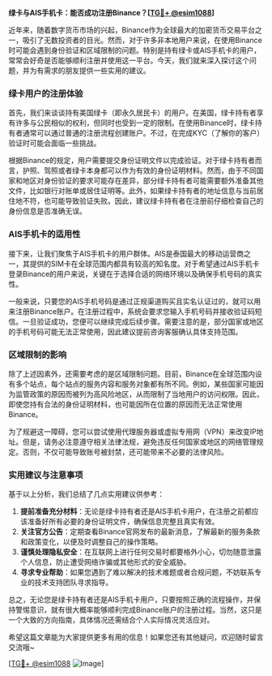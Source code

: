 **绿卡与AIS手机卡：能否成功注册Binance？[[TG💪+ @esim1088](https://t.me/s/esim1088)]**

近年来，随着数字货币市场的兴起，Binance作为全球最大的加密货币交易平台之一，吸引了无数投资者的目光。然而，对于许多非本地用户来说，在使用Binance时可能会遇到身份验证和区域限制的问题。特别是持有绿卡或AIS手机卡的用户，常常会好奇是否能够顺利注册并使用这一平台。今天，我们就来深入探讨这个问题，并为有需求的朋友提供一些实用的建议。

### 绿卡用户的注册体验

首先，我们来谈谈持有美国绿卡（即永久居民卡）的用户。在美国，绿卡持有者享有许多与公民相似的权利，但同时也受到一定的限制。在使用Binance时，绿卡持有者通常可以通过普通的注册流程创建账户。不过，在完成KYC（了解你的客户）验证时可能会面临一些挑战。

根据Binance的规定，用户需要提交身份证明文件以完成验证。对于绿卡持有者而言，护照、驾照或者绿卡本身都可以作为有效的身份证明材料。然而，由于不同国家和地区对身份验证的要求可能存在差异，部分绿卡持有者可能需要额外准备其他文件，比如银行对账单或居住证明等。此外，如果绿卡持有者的地址信息与当前居住地不符，也可能导致验证失败。因此，建议绿卡持有者在注册前仔细检查自己的身份信息是否准确无误。

### AIS手机卡的适用性

接下来，让我们聚焦于AIS手机卡的用户群体。AIS是泰国最大的移动运营商之一，其提供的SIM卡在全球范围内都具有较高的知名度。对于希望通过AIS手机卡登录Binance的用户来说，关键在于选择合适的网络环境以及确保手机号码的真实性。

一般来说，只要您的AIS手机号码是通过正规渠道购买且实名认证过的，就可以用来注册Binance账户。在注册过程中，系统会要求您输入手机号码并接收验证码短信。一旦验证成功，您便可以继续完成后续步骤。需要注意的是，部分国家或地区的手机号码可能无法正常使用，因此建议提前咨询客服确认具体支持范围。

### 区域限制的影响

除了上述因素外，还需要考虑的是区域限制问题。目前，Binance在全球范围内设有多个站点，每个站点的服务内容和服务对象都有所不同。例如，某些国家可能因为监管政策的原因而被列为高风险地区，从而限制了当地用户的访问权限。因此，即使您持有合法的身份证明材料，也可能因所在位置的原因而无法正常使用Binance。

为了规避这一障碍，您可以尝试使用代理服务器或虚拟专用网（VPN）来改变IP地址。但是，请务必注意遵守相关法律法规，避免违反任何国家或地区的网络管理规定。否则，不仅可能导致账号被封禁，还可能带来不必要的法律风险。

### 实用建议与注意事项

基于以上分析，我们总结了几点实用建议供参考：

1. **提前准备充分材料**：无论是绿卡持有者还是AIS手机卡用户，在注册之前都应该准备好所有必要的身份证明文件，确保信息完整且真实有效。
2. **关注官方公告**：定期查看Binance官网发布的最新消息，了解最新的服务条款和政策变化，以便及时调整自己的操作策略。
3. **谨慎处理隐私安全**：在互联网上进行任何交易时都要格外小心，切勿随意泄露个人信息，防止遭受网络诈骗或其他形式的安全威胁。
4. **寻求专业帮助**：如果您遇到了难以解决的技术难题或者合规问题，不妨联系专业的技术支持团队寻求指导。

总之，无论您是绿卡持有者还是AIS手机卡用户，只要按照正确的流程操作，并保持警惕意识，就有很大概率能够顺利完成Binance账户的注册过程。当然，这只是一个大致的方向指南，具体情况还需结合个人实际情况灵活应对。

希望这篇文章能为大家提供更多有用的信息！如果您还有其他疑问，欢迎随时留言交流哦~

[[TG💪+ @esim1088](https://t.me/s/esim1088) ![Image](https://i.postimg.cc/4NQfJmqS/Snipaste-2025-05-13-00-14-12.png)]